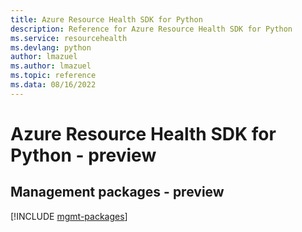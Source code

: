 ```yaml
---
title: Azure Resource Health SDK for Python
description: Reference for Azure Resource Health SDK for Python
ms.service: resourcehealth
ms.devlang: python
author: lmazuel
ms.author: lmazuel
ms.topic: reference
ms.data: 08/16/2022
---
```

# Azure Resource Health SDK for Python - preview

## Management packages - preview
[!INCLUDE [mgmt-packages](resource-health-mgmt-index.md)]